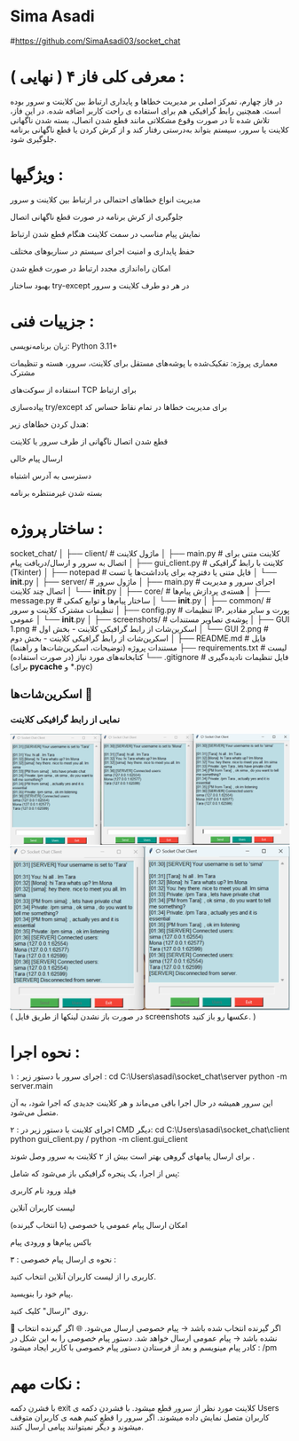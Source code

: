 # Sima Asadi
#https://github.com/SimaAsadi03/socket_chat

# معرفی کلی فاز ۴ ( نهایی ) :
در فاز چهارم، تمرکز اصلی بر مدیریت خطاها و پایداری ارتباط بین کلاینت و سرور بوده است. همچنین رابط گرافیکی هم برای استفاده ی راحت کاربر اضافه شده. در این فاز، تلاش شده تا در صورت وقوع مشکلاتی مانند قطع شدن اتصال، بسته شدن ناگهانی کلاینت یا سرور، سیستم بتواند به‌درستی رفتار کند و از کرش کردن یا قطع ناگهانی برنامه جلوگیری شود.

# ویژگیها :
مدیریت انواع خطاهای احتمالی در ارتباط بین کلاینت و سرور

جلوگیری از کرش برنامه در صورت قطع ناگهانی اتصال

نمایش پیام مناسب در سمت کلاینت هنگام قطع شدن ارتباط

حفظ پایداری و امنیت اجرای سیستم در سناریوهای مختلف

امکان راه‌اندازی مجدد ارتباط در صورت قطع شدن

بهبود ساختار try-except در هر دو طرف کلاینت و سرور

# جزییات فنی :
زبان برنامه‌نویسی: Python 3.11+

معماری پروژه: تفکیک‌شده با پوشه‌های مستقل برای کلاینت، سرور، هسته و تنظیمات مشترک

استفاده از سوکت‌های TCP برای ارتباط

پیاده‌سازی try/except برای مدیریت خطاها در تمام نقاط حساس کد

هندل کردن خطاهای زیر:

قطع شدن اتصال ناگهانی از طرف سرور یا کلاینت

ارسال پیام خالی

دسترسی به آدرس اشتباه

بسته شدن غیرمنتظره برنامه

# ساختار پروژه :
socket_chat/
│
├── client/                         # ماژول کلاینت
│   ├── main.py                     # کلاینت متنی برای اتصال به سرور و ارسال/دریافت پیام
│   ├── gui_client.py               # کلاینت با رابط گرافیکی (Tkinter)
│   ├── notepad                     # فایل متنی یا دفترچه برای یادداشت‌ها یا تست
│   └── __init__.py
│
├── server/                         # ماژول سرور
│   ├── main.py                     # اجرای سرور و مدیریت اتصال چند کلاینت
│   └── __init__.py
│
├── core/                           # هسته‌ی پردازش پیام‌ها
│   ├── message.py                  # ساختار پیام‌ها و توابع کمکی
│   └── __init__.py
│
├── common/                         # تنظیمات مشترک کلاینت و سرور
│   ├── config.py                   # تنظیمات IP، پورت و سایر مقادیر عمومی
│   └── __init__.py
│
├── screenshots/                    # پوشه‌ی تصاویر مستندات
│   ├── GUI 1.png                   # اسکرین‌شات از رابط گرافیکی کلاینت - بخش اول
│   └── GUI 2.png                   # اسکرین‌شات از رابط گرافیکی کلاینت - بخش دوم
│
├── README.md                       # فایل مستندات پروژه (توضیحات، اسکرین‌شات‌ها و راهنما)
├── requirements.txt                # لیست کتابخانه‌های مورد نیاز (در صورت استفاده)
└── .gitignore                      # فایل تنظیمات نادیده‌گیری (برای __pycache__ و *.pyc)

## اسکرین‌شات‌ها 📸

### نمایی از رابط گرافیکی کلاینت

![GUI 1](screenshots/GUI%201.png)
![GUI 2](screenshots/GUI%202.png)
( در صورت باز نشدن لینکها از طریق فایل screenshots عکسها رو باز کنید. )

# نحوه اجرا :

۱ : اجرای سرور با دستور زیر :
cd C:\Users\asadi\socket_chat\server
python -m server.main

 این سرور همیشه در حال اجرا باقی می‌ماند و هر کلاینت جدیدی که اجرا شود، به آن متصل می‌شود.
 
 ۲ : اجرای کلاینت با دستور زیر در CMD دیگر:
 cd C:\Users\asadi\socket_chat\client
 python gui_client.py /  python -m client.gui_client

 برای ارسال پیامهای گروهی بهتر است بیش از ۲ کلاینت به سرور وصل شوند .
 
 پس از اجرا، یک پنجره گرافیکی باز می‌شود که شامل:
 
 فیلد ورود نام کاربری

لیست کاربران آنلاین

امکان ارسال پیام عمومی یا خصوصی (با انتخاب گیرنده)

باکس پیام‌ها و ورودی پیام

۳ : نحوه ی ارسال پیام خصوصی :

کاربری را از لیست کاربران آنلاین انتخاب کنید.

پیام خود را بنویسید.

روی "ارسال" کلیک کنید.

👤 اگر گیرنده انتخاب شده باشد → پیام خصوصی ارسال می‌شود.
🌐 اگر گیرنده انتخاب نشده باشد → پیام عمومی ارسال خواهد شد.
دستور پیام خصوصی را به این شکل در کادر پیام مینویسم و بعد از فرستادن دستور پیام خصوصی با کاربر ایجاد میشود :
/pm <username> <message>


# نکات مهم :

با فشرن دکمه exit کلاینت مورد نظر از سرور قطع میشود.
با فشردن دکمه ی Users کاربران متصل نمایش داده میشوند.
اگر سرور را قطع کنیم همه ی کاربران متوقف میشوند و دیگر نمیتوانند پیامی ارسال کنند.

